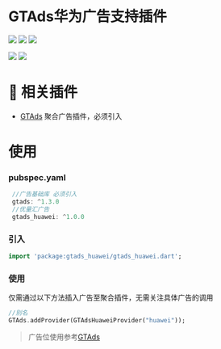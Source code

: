 # GTAds华为广告支持插件
<p>
<a href="https://pub.flutter-io.cn/packages/gtads_huawei"><img src=https://img.shields.io/pub/v/gtads_huawei?color=orange></a>
<a href="https://pub.flutter-io.cn/packages/gtads_huawei"><img src=https://img.shields.io/pub/likes/gtads_huawei></a>
<a href="https://pub.flutter-io.cn/packages/gtads_huawei"><img src=https://img.shields.io/pub/points/gtads_huawei></a>
</p>
<p>
<a href="http://qm.qq.com/cgi-bin/qm/qr?_wv=1027&k=VhD0AZSmzvsD3fu7CeQFkzpBQHMHANb1&authKey=W7JGJ0HKklyhP1jyBvbTF2Dkw0cq4UmhVSx2zXVdIm6n48Xrto%2B7%2B1n9jbkAadyF&noverify=0&group_code=649574038"><img src=https://img.shields.io/badge/flutter%E4%BA%A4%E6%B5%81%E7%BE%A4-649574038-blue></a>
<a href="http://qm.qq.com/cgi-bin/qm/qr?_wv=1027&k=9I9lyXewEsEnx0f00EOF_9hEcFmG5Bmg&authKey=AJfQ8%2FhOLcoJ0p5B16EITjFav1IIs3UAerZSUsWZfa0evuklgxibHti51AYlZgI3&noverify=0&group_code=769626410"><img src=https://img.shields.io/badge/flutter%E4%BA%A4%E6%B5%81%E7%BE%A42-769626410-blue></a>
</p>

# 📢 相关插件

- [GTAds](https://github.com/gstory0404/GTAds) 聚合广告插件，必须引入

# 使用

### pubspec.yaml
```dart
 //广告基础库 必须引入
 gtads: ^1.3.0
 //优量汇广告
 gtads_huawei: ^1.0.0
```

### 引入
```dart
import 'package:gtads_huawei/gtads_huawei.dart';
```

### 使用
仅需通过以下方法插入广告至聚合插件，无需关注具体广告的调用
```dart
//别名
GTAds.addProvider(GTAdsHuaweiProvider("huawei"));
```

> 广告位使用参考[GTAds](https://github.com/zhangruiyu/gtads_huawei/blob/main/example/lib/main.dart)

